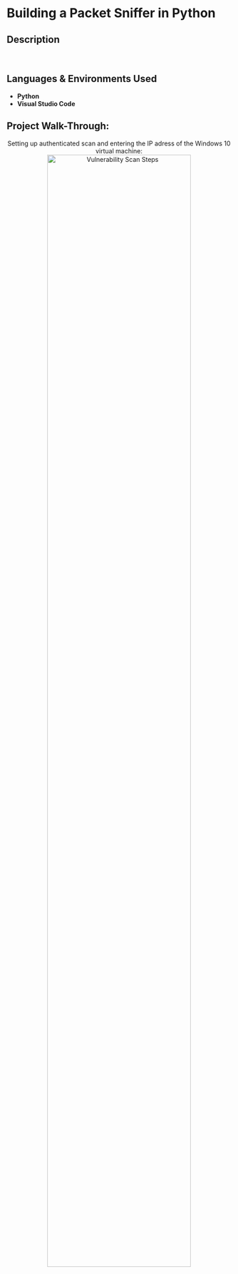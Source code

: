 <h1>Building a Packet Sniffer in Python</h1>


<h2>Description</h2>

<br />

<h2>Languages & Environments Used </h2>

- <b>Python</b>
- <b>Visual Studio Code</b>



<h2>Project Walk-Through:</h2>

<p align="center">
Setting up authenticated scan and entering the IP adress of the Windows 10 virtual machine: <br/>
<img src="https://i.imgur.com/nnAV0nF.png" height="80%" width="80%" alt="Vulnerability Scan Steps"/>
<br />


<!--
 ```diff
- text in red
+ text in green
! text in orange
# text in gray
@@ text in purple (and bold)@@
```
--!>

